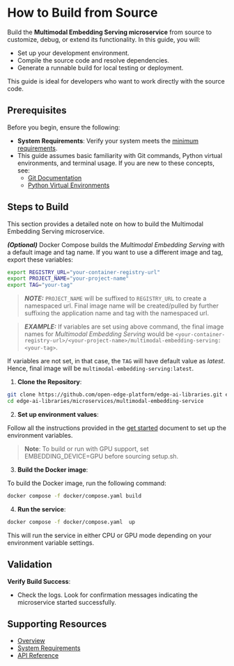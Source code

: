 # How to Build from Source

Build the **Multimodal Embedding Serving microservice** from source to customize, debug, or extend its functionality. In this guide, you will:
- Set up your development environment.
- Compile the source code and resolve dependencies.
- Generate a runnable build for local testing or deployment.

This guide is ideal for developers who want to work directly with the source code.

## Prerequisites

Before you begin, ensure the following:
- **System Requirements**: Verify your system meets the [minimum requirements](./system-requirements.md).
- This guide assumes basic familiarity with Git commands, Python virtual environments, and terminal usage. If you are new to these concepts, see:
  - [Git Documentation](https://git-scm.com/doc)
  - [Python Virtual Environments](https://docs.python.org/3/tutorial/venv.html)


## Steps to Build
This section provides a detailed note on how to build the Multimodal Embedding Serving microservice.

**_(Optional)_** Docker Compose builds the _Multimodal Embedding Serving_ with a default image and tag name. If you want to use a different image and tag, export these variables:

```bash
export REGISTRY_URL="your-container-registry-url"
export PROJECT_NAME="your-project-name"
export TAG="your-tag"
```

> **_NOTE:_** `PROJECT_NAME` will be suffixed to `REGISTRY_URL` to create a namespaced url. Final image name will be created/pulled by further suffixing the application name and tag with the namespaced url. 

> **_EXAMPLE:_** If variables are set using above command, the final image names for _Multimodal Embedding Serving_ would be `<your-container-registry-url>/<your-project-name>/multimodal-embedding-serving:<your-tag>`. 

If variables are not set, in that case, the `TAG` will have default value as _latest_. Hence, final image will be `multimodal-embedding-serving:latest`.

1. **Clone the Repository**:
```bash
git clone https://github.com/open-edge-platform/edge-ai-libraries.git edge-ai-libraries
cd edge-ai-libraries/microservices/multimodal-embedding-service
```

2. **Set up environment values**:
    
Follow all the instructions provided in the [get started](./get-started.md#set-environment-values) document to set up the environment variables.
> **Note**: To build or run with GPU support, set EMBEDDING_DEVICE=GPU before sourcing setup.sh.

3. **Build the Docker image**:

To build the Docker image, run the following command:
```bash
docker compose -f docker/compose.yaml build
```

4. **Run the service**:

 ```bash
 docker compose -f docker/compose.yaml  up
 ```

This will run the service in either CPU or GPU mode depending on your environment variable settings.

## Validation

**Verify Build Success**:
- Check the logs. Look for confirmation messages indicating the microservice started successfully.


## Supporting Resources
* [Overview](Overview.md)
* [System Requirements](system-requirements.md)
* [API Reference](api-reference.md)